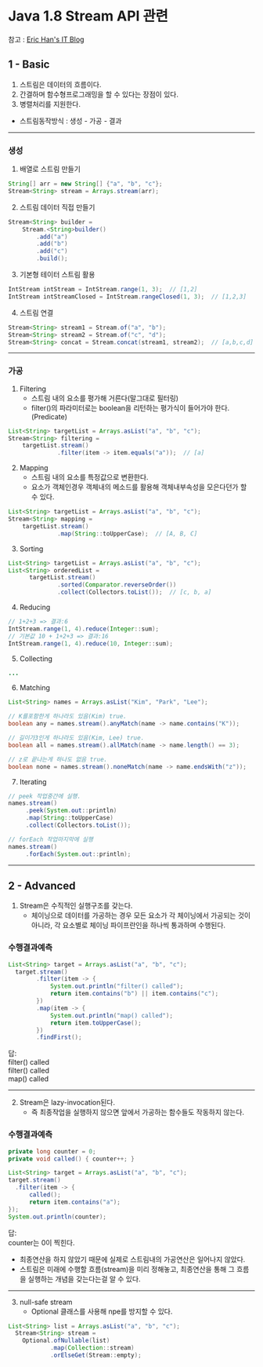 # Java 1.8 Stream API 관련
참고 : [Eric Han's IT Blog](https://futurecreator.github.io/2018/08/26/java-8-streams/)

## 1 - Basic

1. 스트림은 데이터의 흐름이다.
1. 간결하며 함수형프로그래밍을 할 수 있다는 장점이 있다.
1. 병렬처리를 지원한다.

- 스트림동작방식 : 생성 - 가공 - 결과

---
### 생성

1. 배열로 스트림 만들기
```java
String[] arr = new String[] {"a", "b", "c"};
Stream<String> stream = Arrays.stream(arr);
```

2. 스트림 데이터 직접 만들기
```java
Stream<String> builder =
    Stream.<String>builder()
        .add("a")
        .add("b")
        .add("c")
        .build();
```

3. 기본형 테이터 스트림 활용
```java
IntStream intStream = IntStream.range(1, 3);  // [1,2]
IntStream intStreamClosed = IntStream.rangeClosed(1, 3);  // [1,2,3]
```

4. 스트림 연결
```java
Stream<String> stream1 = Stream.of("a", "b");
Stream<String> stream2 = Stream.of("c", "d");
Stream<String> concat = Stream.concat(stream1, stream2);  // [a,b,c,d]
```

---

### 가공

1. Filtering
   - 스트림 내의 요소를 평가해 거른다(말그대로 필터링)
   - filter()의 파라미터로는 boolean을 리턴하는 평가식이 들어가야 한다.(Predicate)
```java
List<String> targetList = Arrays.asList("a", "b", "c");
Stream<String> filtering = 
    targetList.stream()
              .filter(item -> item.equals("a"));  // [a]
```

2. Mapping
   - 스트림 내의 요소를 특정값으로 변환한다.
   - 요소가 객체인경우 객체내의 메소드를 활용해 객체내부속성을 모은다던가 할 수 있다.
```java
List<String> targetList = Arrays.asList("a", "b", "c");
Stream<String> mapping = 
    targetList.stream()
              .map(String::toUpperCase);  // [A, B, C]
```

3. Sorting
```java
List<String> targetList = Arrays.asList("a", "b", "c");
List<String> orderedList =
	  targetList.stream()
              .sorted(Comparator.reverseOrder())
              .collect(Collectors.toList());  // [c, b, a]
```

4. Reducing
```java
// 1+2+3 => 결과:6
IntStream.range(1, 4).reduce(Integer::sum);
// 기본값 10 + 1+2+3 => 결과:16
IntStream.range(1, 4).reduce(10, Integer::sum);
```

5. Collecting
```java
...
```

6. Matching
```java
List<String> names = Arrays.asList("Kim", "Park", "Lee");

// K를포함한게 하나라도 있음(Kim) true.
boolean any = names.stream().anyMatch(name -> name.contains("K"));

// 길이가3인게 하나라도 있음(Kim, Lee) true.
boolean all = names.stream().allMatch(name -> name.length() == 3);

// z로 끝나는게 하나도 없음 true.
boolean none = names.stream().noneMatch(name -> name.endsWith("z"));
```

7. Iterating
```java
// peek 작업중간에 실행.
names.stream()
     .peek(System.out::println)
     .map(String::toUpperCase)
     .collect(Collectors.toList());

// forEach 작업마지막에 실행
names.stream()
     .forEach(System.out::println);
```

---

## 2 - Advanced
   1. Stream은 수직적인 실행구조를 갖는다.
      - 체이닝으로 데이터를 가공하는 경우 모든 요소가 각 체이닝에서 가공되는 것이 아니라, 각 요소별로 체이닝 파이프란인을 하나씩 통과하며 수행된다.

### 수행결과예측
```java
List<String> target = Arrays.asList("a", "b", "c");
  target.stream()
        .filter(item -> {
            System.out.println("filter() called");
            return item.contains("b") || item.contains("c");
        })
        .map(item -> {
            System.out.println("map() called");
            return item.toUpperCase();
        })
        .findFirst();
```
답:<br>
filter() called<br>
filter() called<br>
map() called

---

   2. Stream은 lazy-invocation된다.
      - 즉 최종작업을 실행하지 않으면 앞에서 가공하는 함수들도 작동하지 않는다.

### 수행결과예측
```java
private long counter = 0;
private void called() { counter++; }

List<String> target = Arrays.asList("a", "b", "c");
target.stream()
  .filter(item -> {
      called();
      return item.contains("a");
});
System.out.println(counter);
```

답:<br>
counter는 0이 찍힌다.
  - 최종연산을 하지 않았기 때문에 실제로 스트림내의 가공연산은 일어나지 않았다.
  - 스트림은 미래에 수행할 흐름(stream)을 미리 정해놓고, 최종연산을 통해 그 흐름을 실행하는 개념을 갖는다는걸 알 수 있다.

---

   3. null-safe stream
      - Optional 클래스를 사용해  npe를 방지할 수 있다.
```java
List<String> list = Arrays.asList("a", "b", "c");
  Stream<String> stream =
    Optional.ofNullable(list)
            .map(Collection::stream)
            .orElseGet(Stream::empty);
```
